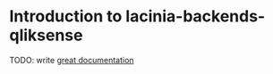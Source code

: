 # Introduction to lacinia-backends-qliksense

TODO: write [great documentation](http://jacobian.org/writing/what-to-write/)
